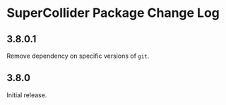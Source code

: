 # SuperCollider Package Change Log

## 3.8.0.1
Remove dependency on specific versions of `git`.

## 3.8.0
Initial release.
